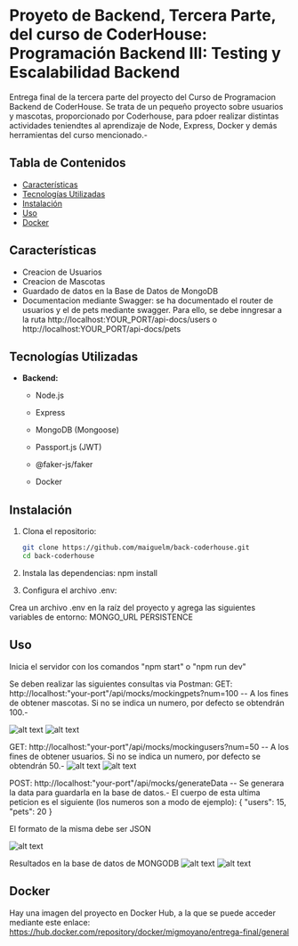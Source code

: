 # Proyeto de Backend, Tercera Parte, del curso de CoderHouse: Programación Backend III: Testing y Escalabilidad Backend

Entrega final de la tercera parte del proyecto del Curso de Programacion Backend de CoderHouse. Se trata de un pequeño proyecto sobre usuarios y mascotas, proporcionado por Coderhouse, para pdoer realizar distintas actividades teniendtes al aprendizaje de Node, Express, Docker y demás herramientas del curso mencionado.-

## Tabla de Contenidos

- [Características](#características)
- [Tecnologías Utilizadas](#tecnologías-utilizadas)
- [Instalación](#instalación)
- [Uso](#uso)
- [Docker](#docker)

## Características

- Creacion de Usuarios
- Creacion de Mascotas
- Guardado de datos en la Base de Datos de MongoDB
- Documentacion mediante Swagger: se ha documentado el router de usuarios y el de pets mediante swagger. Para ello, se debe inngresar a la ruta http://localhost:YOUR_PORT/api-docs/users o http://localhost:YOUR_PORT/api-docs/pets

## Tecnologías Utilizadas

- **Backend:** 
  - Node.js
  - Express
  - MongoDB (Mongoose)
  - Passport.js (JWT)
  - @faker-js/faker

  - Docker

## Instalación

1. Clona el repositorio:

   ```bash
   git clone https://github.com/maiguelm/back-coderhouse.git
   cd back-coderhouse

2. Instala las dependencias:
npm install

3. Configura el archivo .env:

Crea un archivo .env en la raíz del proyecto y agrega las siguientes variables de entorno:
MONGO_URL
PERSISTENCE

## Uso
Inicia el servidor con los comandos "npm start" o "npm run dev"


Se deben realizar las siguientes consultas via Postman:
GET: http://localhost:"your-port"/api/mocks/mockingpets?num=100 -- A los fines de obtener mascotas. Si no se indica un numero, por defecto se obtendrán 100.-

![alt text](src/public/img/pets1.png)
![alt text](src/public/img/pets2.png)

GET: http://localhost:"your-port"/api/mocks/mockingusers?num=50 -- A los fines de obtener usuarios. Si no se indica un numero, por defecto se obtendrán 50.-
![alt text](src/public/img/users.png)
![alt text](src/public/img/users2.png)

POST: http://localhost:"your-port"/api/mocks/generateData -- Se generara la data para guardarla en la base de datos.-
El cuerpo de esta ultima peticion es el siguiente (los numeros son a modo de ejemplo):
{
	"users": 15,
	"pets": 20
}

El formato de la misma debe ser JSON

![alt text](src/public/img/generatedata.png)



Resultados en la base de datos de MONGODB
![alt text](src/public/img/mongo1.png)
![alt text](src/public/img/mongo2.png)

## Docker
Hay una imagen del proyecto en Docker Hub, a la que se puede acceder mediante este enlace:
https://hub.docker.com/repository/docker/migmoyano/entrega-final/general
